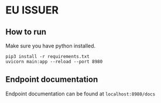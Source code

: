 # EU ISSUER

## How to run

Make sure you have python installed.

```
pip3 install -r requirements.txt
uvicorn main:app --reload --port 8980
```

## Endpoint documentation

Endpoint documentation can be found at ```localhost:8980/docs```
